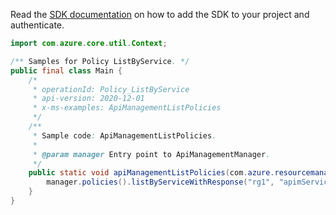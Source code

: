 Read the [SDK documentation](https://github.com/Azure/azure-sdk-for-java/blob/azure-resourcemanager-apimanagement_1.0.0-beta.2/sdk/apimanagement/azure-resourcemanager-apimanagement/README.md) on how to add the SDK to your project and authenticate.

```java
import com.azure.core.util.Context;

/** Samples for Policy ListByService. */
public final class Main {
    /*
     * operationId: Policy_ListByService
     * api-version: 2020-12-01
     * x-ms-examples: ApiManagementListPolicies
     */
    /**
     * Sample code: ApiManagementListPolicies.
     *
     * @param manager Entry point to ApiManagementManager.
     */
    public static void apiManagementListPolicies(com.azure.resourcemanager.apimanagement.ApiManagementManager manager) {
        manager.policies().listByServiceWithResponse("rg1", "apimService1", Context.NONE);
    }
}
```
